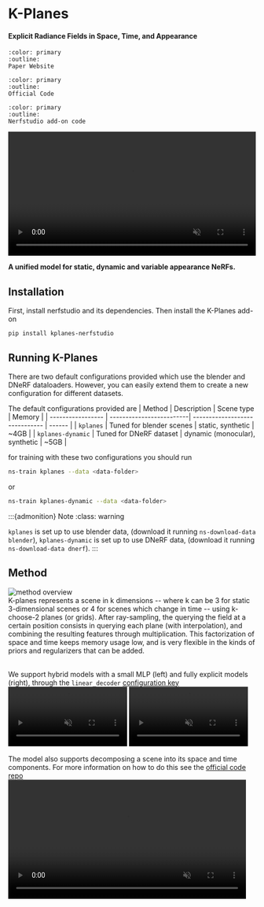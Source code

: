 # K-Planes

<h4>Explicit Radiance Fields in Space, Time, and Appearance</h4>


```{button-link} https://sarafridov.github.io/K-Planes/
:color: primary
:outline:
Paper Website
```

```{button-link} https://github.com/sarafridov/K-Plane
:color: primary
:outline:
Official Code
```

```{button-link} https://github.com/Giodiro/kplanes_nerfstudio
:color: primary
:outline:
Nerfstudio add-on code
```

<video id="teaser" muted autoplay playsinline loop controls width="100%">
    <source id="mp4" src="https://sarafridov.github.io/K-Planes/assets/small_teaser.mp4" type="video/mp4">
</video>

**A unified model for static, dynamic and variable appearance NeRFs.**


## Installation

First, install nerfstudio and its dependencies. Then install the K-Planes add-on
```
pip install kplanes-nerfstudio
```

## Running K-Planes

There are two default configurations provided which use the blender and DNeRF dataloaders. However, you can easily extend them to create a new configuration for different datasets.

The default configurations provided are
| Method            | Description              | Scene type                     | Memory |
| ----------------- | -------------------------| ------------------------------ | ------ |
| `kplanes`         | Tuned for blender scenes | static, synthetic              | ~4GB   |
| `kplanes-dynamic` | Tuned for DNeRF dataset  | dynamic (monocular), synthetic | ~5GB   |


for training with these two configurations you should run
```bash
ns-train kplanes --data <data-folder>
```
or
```bash
ns-train kplanes-dynamic --data <data-folder>
```

:::{admonition} Note
:class: warning

`kplanes` is set up to use blender data, (download it running `ns-download-data blender`), 
`kplanes-dynamic` is set up to use DNeRF data, (download it running `ns-download-data dnerf`).
:::


## Method

![method overview](https://sarafridov.github.io/K-Planes/assets/intro_figure.jpg)<br>
K-planes represents a scene in k dimensions -- where k can be 3 for static 3-dimensional scenes or 4 for scenes which change in time -- 
using k-choose-2 planes (or grids). After ray-sampling, the querying the field at a certain position consists in querying each plane (with interpolation), and combining the resulting features through multiplication.
This factorization of space and time keeps memory usage low, and is very flexible in the kinds of priors and regularizers that can be added.<br>
<br>

We support hybrid models with a small MLP (left) and fully explicit models (right), through the `linear_decoder` [configuration key](https://github.com/Giodiro/kplanes_nerfstudio/blob/db4130605159dadaf180228be5d0335d2c4d21f9/kplanes/kplanes.py#L87)
<br>
<video id="4d_dynamic_mlp" muted autoplay playsinline loop controls width="48%">
    <source id="mp4" src="https://sarafridov.github.io/K-Planes/assets/dynerf/small_salmon_path_mlp.mp4" type="video/mp4">
</video>
<video id="4d_dynamic_linear" muted autoplay playsinline loop controls width="48%">
    <source id="mp4" src="https://sarafridov.github.io/K-Planes/assets/dynerf/small_salmon_path_linear.mp4" type="video/mp4">
</video>

The model also supports decomposing a scene into its space and time components. For more information on how to do this see the [official code repo](https://github.com/sarafridov/K-Plane)
<br>
<video id="4d_spacetime"  muted autoplay playsinline loop controls width="96%">
    <source id="mp4" src="https://sarafridov.github.io/K-Planes/assets/dynerf/small_cutbeef_spacetime_mlp.mp4" type="video/mp4">
</video>
